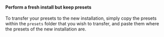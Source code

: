 
#### Perform a fresh install but keep presets
To transfer your presets to the new installation, simply copy the presets within the `presets` folder that you wish to transfer, and paste them where the presets of the new installation are.
